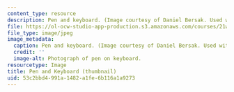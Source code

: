 ```yaml
---
content_type: resource
description: Pen and keyboard. (Image courtesy of Daniel Bersak. Used with permission.)
file: https://ol-ocw-studio-app-production.s3.amazonaws.com/courses/21w-732-2-intro-to-tech-communication-fall-2002/53c2bbd4991a1482a1fe6b116a1a9273_21w-732-2f02-th.jpg
file_type: image/jpeg
image_metadata:
  caption: Pen and keyboard. (Image courtesy of Daniel Bersak. Used with permission.)
  credit: ''
  image-alt: Photograph of pen on keyboard.
resourcetype: Image
title: Pen and Keyboard (thumbnail)
uid: 53c2bbd4-991a-1482-a1fe-6b116a1a9273
---
```

